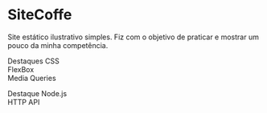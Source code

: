 # SiteCoffe
Site estático ilustrativo simples. Fiz com o objetivo de praticar e mostrar um pouco da minha competência.

Destaques CSS <br/>
FlexBox <br/>
Media Queries <br/> 

Destaque Node.js <br/>
HTTP API <br/>
